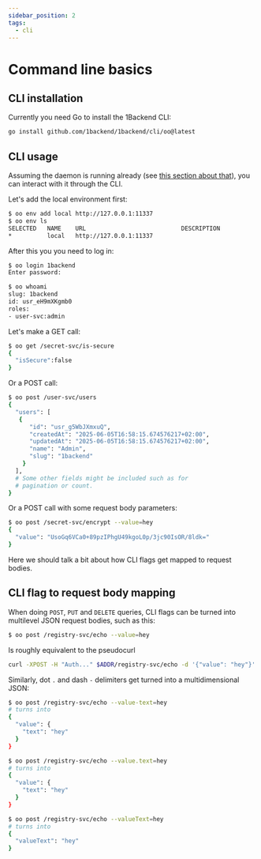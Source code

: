 ```yaml
---
sidebar_position: 2
tags:
  - cli
---
```


# Command line basics

## CLI installation

Currently you need Go to install the 1Backend CLI:

```sh
go install github.com/1backend/1backend/cli/oo@latest
```

## CLI usage

Assuming the daemon is running already (see [this section about that](/docs/running-the-server/using#default-credentials)), you can interact with it through the CLI.

Let's add the local environment first:

```sh
$ oo env add local http://127.0.0.1:11337
$ oo env ls
SELECTED   NAME    URL                           DESCRIPTION
*          local   http://127.0.0.1:11337
```

After this you you need to log in:

```sh
$ oo login 1backend
Enter password:
```

```sh
$ oo whoami
slug: 1backend
id: usr_eH9mXKgmb0
roles:
- user-svc:admin
```

Let's make a GET call:

```sh
$ oo get /secret-svc/is-secure
{
  "isSecure":false
}
```

Or a POST call:

```sh
$ oo post /user-svc/users
{
  "users": [
   {
      "id": "usr_g5WbJXmxuQ",
      "createdAt": "2025-06-05T16:58:15.674576217+02:00",
      "updatedAt": "2025-06-05T16:58:15.674576217+02:00",
      "name": "Admin",
      "slug": "1backend"
    }
  ],
  # Some other fields might be included such as for
  # pagination or count.
}
```

Or a POST call with some request body parameters:

```sh
$ oo post /secret-svc/encrypt --value=hey
{
  "value": "UsoGq6VCa0+89pzIPhgU49kgoL0p/3jc90IsOR/8ldk="
}
```

Here we should talk a bit about how CLI flags get mapped to request bodies.

## CLI flag to request body mapping

When doing `POST`, `PUT` and `DELETE` queries, CLI flags can be turned into multilevel JSON request bodies, such as this:

```sh
$ oo post /registry-svc/echo --value=hey
```

Is roughly equivalent to the pseudocurl

```sh
curl -XPOST -H "Auth..." $ADDR/registry-svc/echo -d '{"value": "hey"}'
```

Similarly, dot `.` and dash `-` delimiters get turned into a multidimensional JSON:

```sh
$ oo post /registry-svc/echo --value-text=hey
# turns into
{
  "value": {
    "text": "hey"
  }
}
```

```sh
$ oo post /registry-svc/echo --value.text=hey
# turns into
{
  "value": {
    "text": "hey"
  }
}
```

```sh
$ oo post /registry-svc/echo --valueText=hey
# turns into
{
  "valueText": "hey"
}
```
